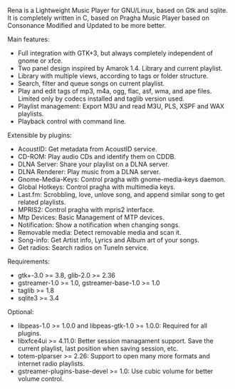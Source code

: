 Rena is a Lightweight Music Player for GNU/Linux, based on Gtk and sqlite.
It is completely written in C, based on Pragha Music Player based on Consonance
Modified and Updated to be more better.

Main features:
 * Full integration with GTK+3, but always completely independent of
   gnome or xfce.
 * Two panel design inspired by Amarok 1.4. Library and current playlist.
 * Library with multiple views, according to tags or folder structure.
 * Search, filter and queue songs on current playlist.
 * Play and edit tags of mp3, m4a, ogg, flac, asf, wma, and ape files.
   Limited only by codecs installed and taglib version used.
 * Playlist management: Export M3U and read M3U, PLS, XSPF and WAX
   playlists.
 * Playback control with command line.

Extensible by plugins:
 * AcoustID: Get metadata from AcoustID service.
 * CD-ROM: Play audio CDs and identify them on CDDB.
 * DLNA Server: Share your playlist on a DLNA server.
 * DLNA Renderer: Play music from a DLNA server.
 * Gnome-Media-Keys: Control pragha with gnome-media-keys daemon.
 * Global Hotkeys: Control pragha with multimedia keys.
 * Last.fm: Scrobbling, love, unlove song, and append similar song to get
   related playlists.
 * MPRIS2: Control pragha with mpris2 interface.
 * Mtp Devices: Basic Management of MTP devices.
 * Notification: Show a notification when changing songs.
 * Removable media: Detect removable media and scan it.
 * Song-info: Get Artist info, Lyrics and Album art of your songs.
 * Get radios: Search radios on TuneIn service.

Requirements:
 * gtk+-3.0 >= 3.8, glib-2.0 >= 2.36
 * gstreamer-1.0 >= 1.0, gstreamer-base-1.0 >= 1.0
 * taglib >= 1.8
 * sqlite3 >= 3.4

Optional:
 * libpeas-1.0 >= 1.0.0 and libpeas-gtk-1.0 >= 1.0.0: Required for all plugins.
 * libxfce4ui >= 4.11.0: Better session managament support. Save the current
   playlist, last position when saving session, etc.
 * totem-plparser >= 2.26: Support to open many more formats and internet radio
   playlists.
 * gstreamer-plugins-base-devel >= 1.0: Use cubic volume for better volume
   control.
